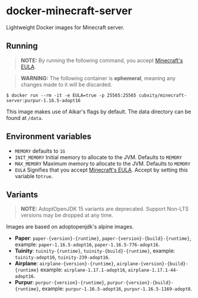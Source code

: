 # docker-minecraft-server

Lightweight Docker images for Minecraft server.

## Running

> **NOTE:** By running the following command, you accept [Minecraft's EULA](https://www.minecraft.net/en-us/eula).

> **WARNING:** The following container is **ephemeral**, meaning any changes made to it will be discarded.

```shell
$ docker run --rm -it -e EULA=true -p 25565:25565 cubxity/minecraft-server:purpur-1.16.5-adopt16
```

This image makes use of Aikar's flags by default. The data directory can be found at `/data`.

## Environment variables

- `MEMORY` defaults to `1G`
- `INIT_MEMORY` Initial memory to allocate to the JVM. Defaults to `MEMORY`
- `MAX_MEMORY` Maximum memory to allocate to the JVM. Defaults to `MEMORY`
- `EULA` Signifies that you accept [Minecraft's EULA](https://www.minecraft.net/en-us/eula). Accept by setting this
  variable to`true`.

## Variants

> **NOTE:** AdoptOpenJDK 15 variants are deprecated. Support Non-LTS versions may be dropped at any time.

Images are based on adoptopenjdk's alpine images.

- **Paper**: `paper-{version}-{runtime}`, `paper-{version}-{build}-{runtime}`, example: `paper-1.16.5-adopt16`, `paper-1.16.5-776-adopt16`.
- **Tuinity**: `tuinity-{runtime}`, `tuinity-{build}-{runtime}`, example: `tuinity-adopt16`, `tuinity-239-adopt16`.
- **Airplane**: `airplane-{version}-{runtime}`, `airplane-{version}-{build}-{runtime}` example: `airplane-1.17.1-adopt16`, `airplane-1.17.1-44-adopt16`.
- **Purpur**: `purpur-{version}-{runtime}`, `purpur-{version}-{build}-{runtime}`, example: `purpur-1.16.5-adopt16`, `purpur-1.16.5-1169-adopt8`.
